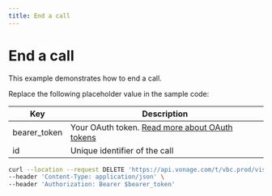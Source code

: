 ```yaml
---
title: End a call
---
```


# End a call

This example demonstrates how to end a call.

Replace the following placeholder value in the sample code:

| Key | Description |
| --- | ----------- |
| bearer_token      | Your OAuth token. [Read more about OAuth tokens](/concepts/guides/create-an-access-token) |
| id                | Unique identifier of the call |

``` bash
curl --location --request DELETE 'https://api.vonage.com/t/vbc.prod/vis/v1/self/calls/$id' \
--header 'Content-Type: application/json' \
--header 'Authorization: Bearer $bearer_token'
```